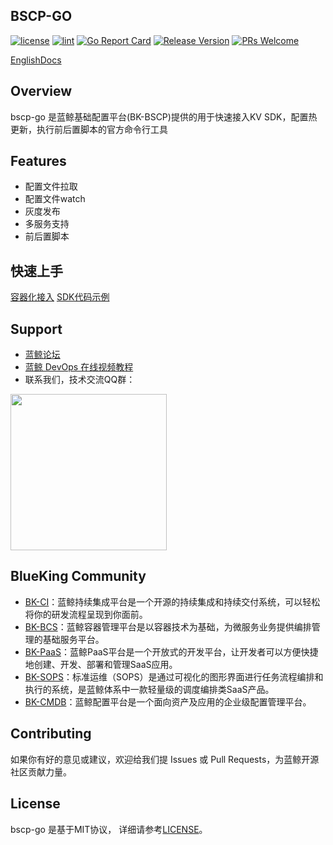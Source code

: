 ## BSCP-GO

[![license](https://img.shields.io/badge/license-MIT-brightgreen.svg?style=flat)](https://github.com/TencentBlueKing/bscp-go/blob/master/LICENSE.txt)
[![lint](https://github.com/TencentBlueKing/bscp-go/actions/workflows/lint.yml/badge.svg?branch=master)](https://github.com/TencentBlueKing/bscp-go/actions/workflows/lint.yml)
[![Go Report Card](https://goreportcard.com/badge/github.com/TencentBlueKing/bscp-go?cache=v1)](https://goreportcard.com/report/github.com/TencentBlueKing/bscp-go)
[![Release Version](https://img.shields.io/github/release/TencentBlueKing/bscp-go.svg?style=flat-square)](https://github.com/TencentBlueKing/bscp-go/releases)
[![PRs Welcome](https://img.shields.io/badge/PRs-welcome-brightgreen.svg)](https://github.com/TencentBlueKing/bscp-go/pulls)

[EnglishDocs](./readme_en.md)


## Overview

bscp-go 是蓝鲸基础配置平台(BK-BSCP)提供的用于快速接入KV SDK，配置热更新，执行前后置脚本的官方命令行工具

## Features

- 配置文件拉取
- 配置文件watch
- 灰度发布
- 多服务支持
- 前后置脚本

## 快速上手

[容器化接入](./docs/usage.md)
[SDK代码示例](./examples/README.md)

## Support

- [蓝鲸论坛](https://bk.tencent.com/s-mart/community)
- [蓝鲸 DevOps 在线视频教程](https://bk.tencent.com/s-mart/video/)
- 联系我们，技术交流QQ群：

<img src="https://github.com/Tencent/bk-PaaS/raw/master/docs/resource/img/bk_qq_group.png" width="250" hegiht="250" align=center />

## BlueKing Community

- [BK-CI](https://github.com/Tencent/bk-ci)：蓝鲸持续集成平台是一个开源的持续集成和持续交付系统，可以轻松将你的研发流程呈现到你面前。
- [BK-BCS](https://github.com/Tencent/bk-bcs)：蓝鲸容器管理平台是以容器技术为基础，为微服务业务提供编排管理的基础服务平台。
- [BK-PaaS](https://github.com/Tencent/bk-PaaS)：蓝鲸PaaS平台是一个开放式的开发平台，让开发者可以方便快捷地创建、开发、部署和管理SaaS应用。
- [BK-SOPS](https://github.com/Tencent/bk-sops)：标准运维（SOPS）是通过可视化的图形界面进行任务流程编排和执行的系统，是蓝鲸体系中一款轻量级的调度编排类SaaS产品。
- [BK-CMDB](https://github.com/Tencent/bk-cmdb)：蓝鲸配置平台是一个面向资产及应用的企业级配置管理平台。


## Contributing

如果你有好的意见或建议，欢迎给我们提 Issues 或 Pull Requests，为蓝鲸开源社区贡献力量。

## License

bscp-go 是基于MIT协议， 详细请参考[LICENSE](./LICENSE.txt)。